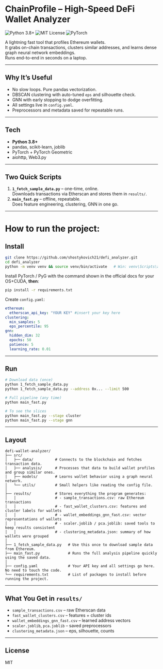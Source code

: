 # ChainProfile ­– High-Speed DeFi Wallet Analyzer

![Python 3.8+](https://img.shields.io/badge/python-3.8+-blue.svg)
![MIT License](https://img.shields.io/badge/License-MIT-yellow.svg)
![PyTorch](https://img.shields.io/badge/Built%20with-PyTorch-FF69B4.svg)

A lightning fast tool that profiles Ethereum wallets.  
It grabs on-chain transactions, clusters similar addresses, and learns dense graph neural network embeddings.  
Runs end-to-end in seconds on a laptop.

---

## Why It’s Useful

* No slow loops. Pure pandas vectorization.  
* DBSCAN clustering with auto-tuned `eps` and silhouette check.  
* GNN with early stopping to dodge overfitting.  
* All settings live in `config.yaml`.  
* Preprocessors and metadata saved for repeatable runs.

---

## Tech

* **Python 3.8+**  
* pandas, scikit-learn, joblib  
* PyTorch + PyTorch Geometric  
* aiohttp, Web3.py  

---

## Two Quick Scripts

1. **`1_fetch_sample_data.py`** – one-time, online.  
   Downloads transactions via Etherscan and stores them in `results/`.  
2. **`main_fast.py`** – offline, repeatable.  
   Does feature engineering, clustering, GNN in one go.

---
# How to run the project:
## Install

```bash
git clone https://github.com/shostykovich21/defi_analyzer.git
cd defi_analyzer
python -m venv venv && source venv/bin/activate   # Win: venv\Scripts\activate
````

Install PyTorch / PyG with the command shown in the official docs for your OS+CUDA, **then**:

```bash
pip install -r requirements.txt
```

Create `config.yaml`:

```yaml
ethereum:
  etherscan_api_key: "YOUR KEY" #insert your key here
clustering:
  min_samples: 5
  eps_percentile: 95
gnn:
  hidden_dim: 32
  epochs: 50
  patience: 5
  learning_rate: 0.01
```

---

## Run

```bash
# Download data (once)
python 1_fetch_sample_data.py                          
python 1_fetch_sample_data.py --address 0x... --limit 500

# Full pipeline (any time)
python main_fast.py                                    

# To see the slices
python main_fast.py --stage cluster
python main_fast.py --stage gnn
```

---

## Layout

```
defi-wallet-analyzer/
├── src/
│   ├── data/          # Connects to the blockchain and fetches transaction data.
│   ├── analysis/      # Processes that data to build wallet profiles and group similar ones.
│   ├── models/        # Learns wallet behavior using a graph neural network.
│   └── utils/         # Small helpers like reading the config file.
│
├── results/           # Stores everything the program generates:
│   │                  # - sample_transactions.csv: raw Ethereum transactions
│   │                  # - fast_wallet_clusters.csv: features and cluster labels for wallets
│   │                  # - wallet_embeddings_gnn_fast.csv: vector representations of wallets
│   │                  # - scaler.joblib / pca.joblib: saved tools to keep results consistent
│   │                  # - clustering_metadata.json: summary of how wallets were grouped
│
├── 1_fetch_sample_data.py   # Use this once to download sample data from Ethereum.
├── main_fast.py             # Runs the full analysis pipeline quickly using the saved data.
│
├── config.yaml              # Your API key and all settings go here. No need to touch the code.
└── requirements.txt         # List of packages to install before running the project.
```

---

## What You Get in `results/`

* `sample_transactions.csv` – raw Etherscan data
* `fast_wallet_clusters.csv` – features + cluster ids
* `wallet_embeddings_gnn_fast.csv` – learned address vectors
* `scaler.joblib`, `pca.joblib` – saved preprocessors
* `clustering_metadata.json` – eps, silhouette, counts

---

## License

MIT

